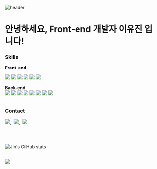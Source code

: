 ![header](https://capsule-render.vercel.app/api?type=venom&color=0E77B0&height=250&text=Hello%20World!&fontSize=60&fontColor=414141)


<h1> 안녕하세요, Front-end 개발자 이유진 입니다! </h1>

### Skills
<b>Front-end</b>
<div style="display:flex; flex-direction:row;">
    <img src="https://img.shields.io/badge/Typescript-3178C6?style=for-the-badge&logo=Typescript&logoColor=white"> &nbsp;
    <img src="https://img.shields.io/badge/Javascript-F7DF1E?style=for-the-badge&logo=Javascript&logoColor=white">&nbsp;
    <img src="https://img.shields.io/badge/angular-0F0F11?style=for-the-badge&logo=angular&logoColor=white">&nbsp;
    <img src="https://img.shields.io/badge/React-61DAFB?style=for-the-badge&logo=React&logoColor=white">&nbsp;
    <img src="https://img.shields.io/badge/styledcomponents-DB7093?style=for-the-badge&logo=styledcomponents&logoColor=white">&nbsp;
    <img src="https://img.shields.io/badge/storybook-FF4785?style=for-the-badge&logo=storybook&logoColor=white">&nbsp;
    
</div>
<br>
<b>Back-end</b>
<div style="display:flex; flex-direction:row;">
    <img src="https://img.shields.io/badge/node.js-339933?style=for-the-badge&logo=nodedotjs&logoColor=white"> &nbsp;
    <img src="https://img.shields.io/badge/nest.js-E0234E?style=for-the-badge&logo=nestjs&logoColor=white"> &nbsp;
    <img src="https://img.shields.io/badge/graphql-E10098?style=for-the-badge&logo=graphql&logoColor=white"> &nbsp;
    <img src="https://img.shields.io/badge/postgresql-4169E1?style=for-the-badge&logo=postgresql&logoColor=white"> &nbsp;
    <img src="https://img.shields.io/badge/mysql-4479A1?style=for-the-badge&logo=postgresql&logoColor=white"> &nbsp;
    <img src="https://img.shields.io/badge/amazon s3-569A31?style=for-the-badge&logo=amazons3&logoColor=white">&nbsp;
    <img src="https://img.shields.io/badge/amazon rds-527FFF?style=for-the-badge&logo=amazonrds&logoColor=white">&nbsp;
    <img src="https://img.shields.io/badge/amazonecs-FF9900?style=for-the-badge&logo=amazonecs&logoColor=white">&nbsp;
</div>

<br>

### Contact
<a href="https://h-ello-world.tistory.com/">
<img src="https://img.shields.io/badge/tistory-000000?style=for-the-badge&logo=tistory&logoColor=white">
</a>&nbsp;
<a href="https://velog.io/@2ujin">
<img src="https://img.shields.io/badge/velog-20C997?style=for-the-badge&logo=velog&logoColor=white">
</a>&nbsp;
<a href="https://2ujin.oopy.io/">
<img src="https://img.shields.io/badge/Portfolio-0E77B0?style=for-the-badge&logo=aboutdotme&logoColor=white">
</a>


<br><br>

![Jin's GitHub stats](https://github-readme-stats.vercel.app/api?username=2ujin&show_icons=true&bg_color=00000000)


<br />

<img src="https://hits.seeyoufarm.com/api/count/incr/badge.svg?url=https://github.com/2ujin&count_bg=%230E77B0&title_bg=%23CDC2C2&icon=github.svg&icon_color=%23E7E7E7&title=hits&edge_flat=false"/>
